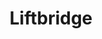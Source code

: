 ---
git: https://github.com/liftbridge-io/liftbridge
logohandle: liftbridgeio
sort: liftbridge
title: Liftbridge
twitter: https://x.com/liftbridge_io
website: https://liftbridge.io/
---